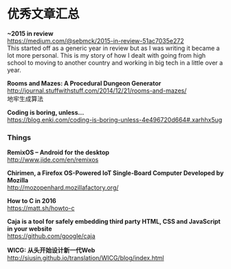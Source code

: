 优秀文章汇总  
========  

**~2015 in review**  
https://medium.com/@sebmck/2015-in-review-51ac7035e272  
This started off as a generic year in review but as I was writing it became a lot more personal. This is my story of how I dealt with going from high school to moving to another country and working in big tech in a little over a year. 

**Rooms and Mazes: A Procedural Dungeon Generator**  
http://journal.stuffwithstuff.com/2014/12/21/rooms-and-mazes/  
地牢生成算法

**Coding is boring, unless…**  
https://blog.enki.com/coding-is-boring-unless-4e496720d664#.xarhhx5ug  

### Things  

**RemixOS – Android for the desktop**  
http://www.jide.com/en/remixos  

**Chirimen, a Firefox OS-Powered IoT Single-Board Computer Developed by Mozilla**  
http://mozopenhard.mozillafactory.org/  

**How to C in 2016**  
https://matt.sh/howto-c  

**Caja is a tool for safely embedding third party HTML, CSS and JavaScript in your website**  
https://github.com/google/caja  

**WICG: 从头开始设计新一代Web**  
http://siusin.github.io/translation/WICG/blog/index.html  